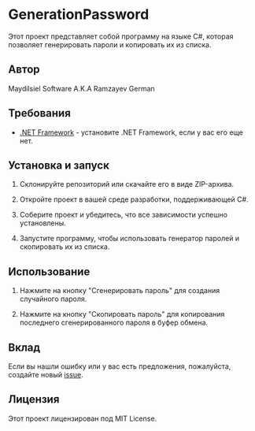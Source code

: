 # GenerationPassword

Этот проект представляет собой программу на языке C#, которая позволяет генерировать пароли и копировать их из списка.

## Автор

Maydilsiel Software A.K.A Ramzayev German

## Требования

- [.NET Framework](https://dotnet.microsoft.com/download) - установите .NET Framework, если у вас его еще нет.

## Установка и запуск

1. Склонируйте репозиторий или скачайте его в виде ZIP-архива.

2. Откройте проект в вашей среде разработки, поддерживающей C#.

3. Соберите проект и убедитесь, что все зависимости успешно установлены.

4. Запустите программу, чтобы использовать генератор паролей и скопировать их из списка.

## Использование

1. Нажмите на кнопку "Сгенерировать пароль" для создания случайного пароля.

2. Нажмите на кнопку "Скопировать пароль" для копирования последнего сгенерированного пароля в буфер обмена.

## Вклад

Если вы нашли ошибку или у вас есть предложения, пожалуйста, создайте новый [issue](https://github.com/Maydilsiel/GenerationPassword/issues).

## Лицензия

Этот проект лицензирован под MIT License.

